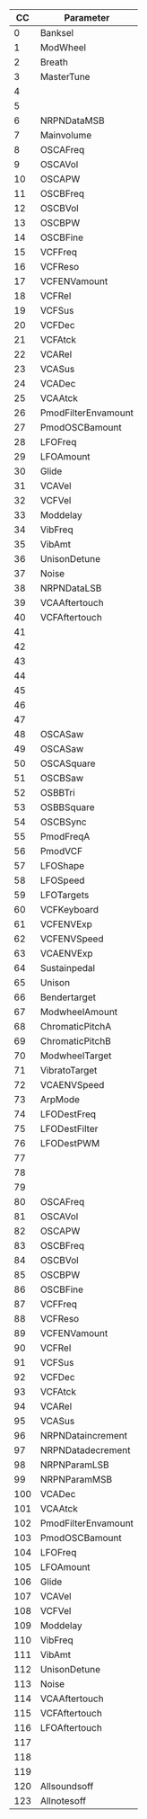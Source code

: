 | CC | Parameter |
|---|---|
|0|Banksel||
|1|ModWheel|
|2|Breath|
|3|MasterTune|
|4||
|5||
|6|NRPNDataMSB|
|7|Mainvolume|
|8|OSCAFreq|
|9|OSCAVol|
|10|OSCAPW|
|11|OSCBFreq|
|12|OSCBVol|
|13|OSCBPW|
|14|OSCBFine|
|15|VCFFreq|
|16|VCFReso|
|17|VCFENVamount|
|18|VCFRel|
|19|VCFSus|
|20|VCFDec|
|21|VCFAtck|
|22|VCARel|
|23|VCASus|
|24|VCADec|
|25|VCAAtck|
|26|PmodFilterEnvamount|
|27|PmodOSCBamount|
|28|LFOFreq|
|29|LFOAmount|
|30|Glide|
|31|VCAVel|
|32|VCFVel|
|33|Moddelay|
|34|VibFreq|
|35|VibAmt|
|36|UnisonDetune|
|37|Noise|
|38|NRPNDataLSB|
|39|VCAAftertouch|
|40|VCFAftertouch|
|41||
|42||
|43||
|44||
|45||
|46||
|47||
|48|OSCASaw|
|49|OSCASaw|
|50|OSCASquare|
|51|OSCBSaw|
|52|OSBBTri|
|53|OSBBSquare|
|54|OSCBSync|
|55|PmodFreqA|
|56|PmodVCF|
|57|LFOShape|
|58|LFOSpeed|
|59|LFOTargets|
|60|VCFKeyboard|
|61|VCFENVExp|
|62|VCFENVSpeed|
|63|VCAENVExp|
|64|Sustainpedal|
|65|Unison|
|66|Bendertarget|
|67|ModwheelAmount|
|68|ChromaticPitchA|
|69|ChromaticPitchB|
|70|ModwheelTarget|
|71|VibratoTarget|
|72|VCAENVSpeed|
|73|ArpMode|
|74|LFODestFreq|
|75|LFODestFilter|
|76|LFODestPWM|
|77||
|78||
|79||
|80|OSCAFreq|
|81|OSCAVol|
|82|OSCAPW|
|83|OSCBFreq|
|84|OSCBVol|
|85|OSCBPW|
|86|OSCBFine|
|87|VCFFreq|
|88|VCFReso|
|89|VCFENVamount|
|90|VCFRel|
|91|VCFSus|
|92|VCFDec|
|93|VCFAtck|
|94|VCARel|
|95|VCASus|
|96|NRPNDataincrement|
|97|NRPNDatadecrement|
|98|NRPNParamLSB|
|99|NRPNParamMSB|
|100|VCADec|
|101|VCAAtck|
|102|PmodFilterEnvamount|
|103|PmodOSCBamount|
|104|LFOFreq|
|105|LFOAmount|
|106|Glide|
|107|VCAVel|
|108|VCFVel|
|109|Moddelay|
|110|VibFreq|
|111|VibAmt|
|112|UnisonDetune|
|113|Noise|
|114|VCAAftertouch|
|115|VCFAftertouch|
|116|LFOAftertouch|
|117||
|118||
|119||
|120|Allsoundsoff|
|123|Allnotesoff|
